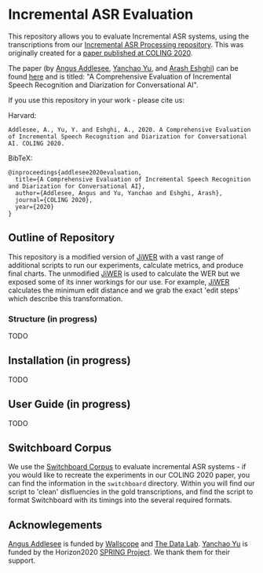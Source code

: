 # Incremental ASR Evaluation

This repository allows you to evaluate Incremental ASR systems, using the transcriptions from our [Incremental ASR Processing repository](https://github.com/wallscope-research/incremental-asr-processing). This was originally created for a [paper published at COLING 2020](https://www.aclweb.org/anthology/2020.coling-main.312.pdf).

The paper (by [Angus Addlesee](http://addlesee.co.uk/), [Yanchao Yu](https://www.researchgate.net/profile/Yanchao_Yu), and [Arash Eshghi](https://sites.google.com/site/araesh81/)) can be found [here](https://www.aclweb.org/anthology/2020.coling-main.312.pdf) and is titled: "A Comprehensive Evaluation of Incremental Speech Recognition and Diarization for Conversational AI".

If you use this repository in your work - please cite us:

Harvard:
```
Addlesee, A., Yu, Y. and Eshghi, A., 2020. A Comprehensive Evaluation of Incremental Speech Recognition and Diarization for Conversational AI. COLING 2020.
```

BibTeX:
```
@inproceedings{addlesee2020evaluation,
  title={A Comprehensive Evaluation of Incremental Speech Recognition and Diarization for Conversational AI},
  author={Addlesee, Angus and Yu, Yanchao and Eshghi, Arash},
  journal={COLING 2020},
  year={2020}
}
```

## Outline of Repository

This repository is a modified version of [JiWER](https://github.com/jitsi/jiwer) with a vast range of additional scripts to run our experiments, calculate metrics, and produce final charts. The unmodified [JiWER](https://github.com/jitsi/jiwer) is used to calculate the WER but we exposed some of its inner workings for our use. For example, [JiWER](https://github.com/jitsi/jiwer) calculates the minimum edit distance and we grab the exact 'edit steps' which describe this transformation.

### Structure (in progress)

TODO

## Installation (in progress)

TODO

## User Guide (in progress)

TODO

## Switchboard Corpus

We use the [Switchboard Corpus](https://catalog.ldc.upenn.edu/LDC97S62) to evaluate incremental ASR systems - if you would like to recreate the experiments in our COLING 2020 paper, you can find the information in the `switchboard` directory. Within you will find our script to 'clean' disfluencies in the gold transcriptions, and find the script to format Switchboard with its timings into the several required formats.

## Acknowlegements

[Angus Addlesee](http://addlesee.co.uk/) is funded by [Wallscope](https://wallscope.co.uk/) and [The Data Lab](https://www.thedatalab.com/). [Yanchao Yu](https://www.researchgate.net/profile/Yanchao_Yu) is funded by the Horizon2020 [SPRING Project](https://spring-h2020.eu/). We thank them for their support.
